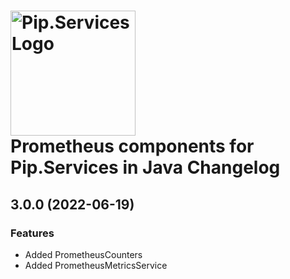 # <img src="https://uploads-ssl.webflow.com/5ea5d3315186cf5ec60c3ee4/5edf1c94ce4c859f2b188094_logo.svg" alt="Pip.Services Logo" width="200"> <br/> Prometheus components for Pip.Services in Java Changelog

## <a name="3.0.0"></a> 3.0.0 (2022-06-19)


### Features
* Added PrometheusCounters
* Added PrometheusMetricsService

